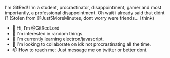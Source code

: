 I'm GitRed! I'm a student, procrastinator, disappointment, gamer and most importantly, a professional disappointment. Oh wait i already said that didnt i? (Stolen from @Just5MoreMinutes, dont worry were friends... i think)
- 👋 Hi, I’m @GitRedLord
- 👀 I’m interested in random things.
- 🌱 I’m currently learning electron/javascript.
- 💞️ I’m looking to collaborate on idk not procrastinating all the time.
- 📫 How to reach me: Just message me on twitter or better dont.

<!---
GitRedLord/GitRedLord is a ✨ special ✨ repository because its `README.md` (this file) appears on your GitHub profile.
You can click the Preview link to take a look at your changes.
--->
